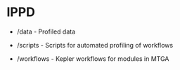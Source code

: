 # IPPD- /data - Profiled data- /scripts - Scripts for automated profiling of workflows- /workflows - Kepler workflows for modules in MTGA